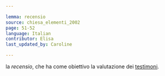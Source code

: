 ```yaml
---

lemma: recensio
source: chiesa_elementi_2002
page: 51-52
language: Italian
contributor: Elisa
last_updated_by: Caroline

---
```


la _recensio_, che ha come obiettivo la valutazione dei [testimoni](witness.html).
